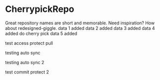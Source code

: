 # CherrypickRepo
Great repository names are short and memorable. Need inspiration? How about redesigned-giggle.
data 1 added
data 2 added
data 3 added 
data 4 added do cherry pick
data 5 added

test access protect pull 

testing auto sync 

testing auto sync 2 

test commit protect 2
